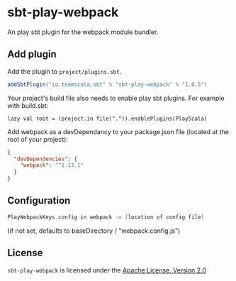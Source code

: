 # sbt-play-webpack
An play sbt plugin for the webpack module bundler.

Add plugin
----------

Add the plugin to `project/plugins.sbt`.

```scala
addSbtPlugin("io.teamscala.sbt" % "sbt-play-webpack" % "1.0.5")
```

Your project's build file also needs to enable play sbt plugins. For example with build.sbt:

    lazy val root = (project.in file(".")).enablePlugins(PlayScala)

Add webpack as a devDependancy to your package.json file (located at the root of your project):
```json
{
  "devDependencies": {
    "webpack": "^1.13.1"
  }
}
```

Configuration
-------------

```scala
PlayWebpackKeys.config in webpack := [location of config file]
```
(if not set, defaults to baseDirectory / "webpack.config.js")

## License
`sbt-play-webpack` is licensed under the [Apache License, Version 2.0](https://github.com/stonexx/sbt-play-webpack/blob/master/LICENSE)
